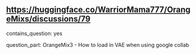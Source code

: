 ## https://huggingface.co/WarriorMama777/OrangeMixs/discussions/79

contains_question: yes

question_part: OrangeMix3 - How to load in VAE when using google collab
